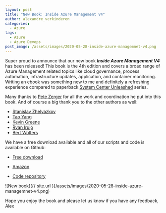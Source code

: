 ```yaml
---
layout: post
title: "New Book: Inside Azure Management V4"
author: alexandre_verkinderen
categories:
  - Azure
tags:
  - Azure
  - Azure Devops
post_image: /assets/images/2020-05-28-inside-azure-managemnet-v4.png
---
```


Super proud to announce that our new book ***Inside Azure Management V4*** has been released! This book is the 4th edition and covers a broad range of Azure Management related topics like cloud governance, process automation, infrastructure updates, application, and container monitoring. Writing an ebook was something new to me and definitely a refreshing experience compared to paperback [System Center Unleashed](https://www.amazon.com/System-Center-Service-Manager-Unleashed-ebook/dp/B005G2FSRM/ref=sr_1_2?dchild=1&keywords=alexandre+verkinderen&qid=1590273037&s=digital-text&sr=1-2) series.

Many thanks to [Pete Zerger](https://twitter.com/pzerger) for all the work and coordination he put into this book. And of course a big thank you to the other authors as well:

- [Stanislav Zhelyazkov](https://twitter.com/StanZhelyazkov)
- [Tao Yang](https://twitter.com/mrtaoyang)
- [Kevin Greene](https://twitter.com/kgreeneit)
- [Ryan Irujo](https://twitter.com/reirujo)
- [Bert Wolters](https://twitter.com/bertwolters)

We have a free download available and all of our scripts and code is available on Github:

- [Free download](https://bit.ly/InsideAzure)

- [Amazon](https://www.amazon.com/Inside-Azure-Management-authoritative-Microsofts-ebook/dp/B088TBGWYS)

- [Code repository](https://github.com/insidemscloud/InsideAzureMgmt)

![New book]({{ site.url }}/assets/images/2020-05-28-inside-azure-managemnet-v4.png)

Hope you enjoy the book and please let us know if you have any feedback,
Alex
